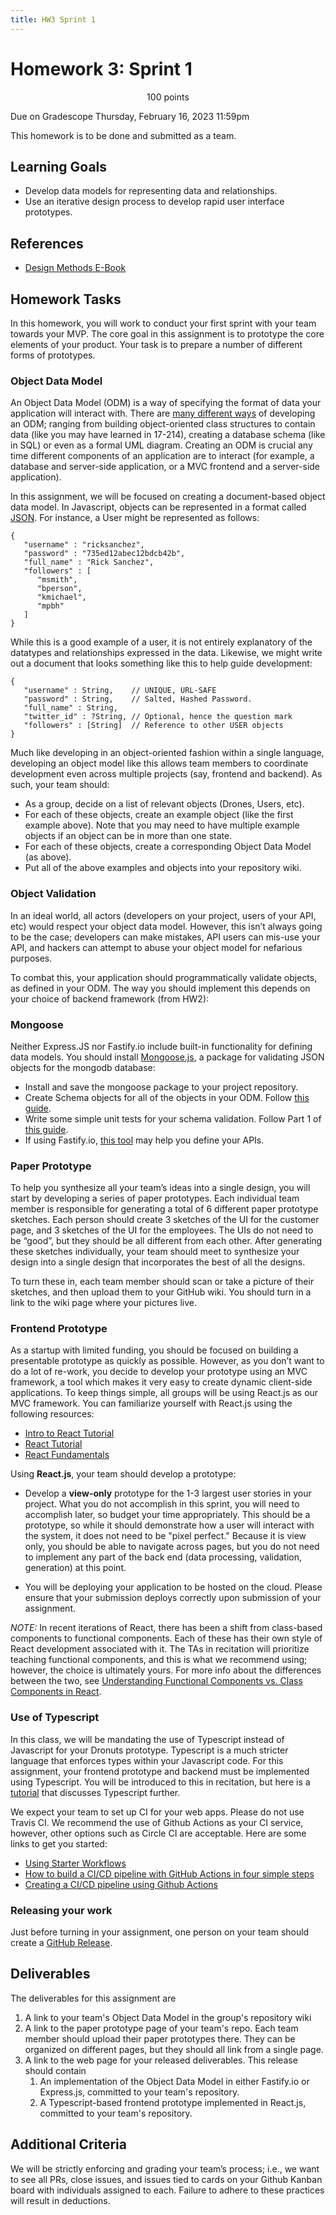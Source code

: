```yaml
---
title: HW3 Sprint 1
---
```


# Homework 3: Sprint 1


<p style="text-align: center;">
100 points<br/>  

Due on Gradescope Thursday, February 16, 2023 11:59pm<br/>

This homework is to be done and submitted as a team.<br/>
</p>



## Learning Goals

- Develop data models for representing data and relationships.
- Use an iterative design process to develop rapid user interface prototypes.

## References

- [Design Methods E-Book](http://faculty.washington.edu/ajko/books/design-methods/)

## Homework Tasks

In this homework, you will work to conduct your first sprint with your team towards your MVP. The core goal in this assignment is to prototype the core elements of your product. Your task is to prepare a number of different forms of prototypes.


### Object Data Model


An Object Data Model (ODM) is a way of specifying the format of data your application will interact with.  There are [many different ways](https://www.lucidchart.com/pages/database-diagram/database-models) of developing an ODM; ranging from building object-oriented class structures to contain data (like you may have learned in 17-214), creating a database schema (like in SQL) or even as a formal UML diagram. Creating an ODM is crucial any time different components of an application are to interact (for example, a database and server-side application, or a MVC frontend and a server-side application).

In this assignment, we will be focused on creating a document-based object data model.  In Javascript, objects can be represented in a format called [JSON](https://www.digitalocean.com/community/tutorials/an-introduction-to-json).  For instance, a User might be represented as follows:

```
{
   "username" : "ricksanchez",
   "password" : "735ed12abec12bdcb42b",
   "full_name" : "Rick Sanchez",
   "followers" : [
      "msmith",
      "bperson",
      "kmichael",
      "mpbh"
   ]
}
```

While this is a good example of a user, it is not entirely explanatory of the datatypes and relationships expressed in the data.  Likewise, we might write out a document that looks something like this to help guide development:

```
{
   "username" : String,    // UNIQUE, URL-SAFE
   "password" : String,    // Salted, Hashed Password.
   "full_name" : String,
   "twitter_id" : ?String, // Optional, hence the question mark 
   "followers" : [String]  // Reference to other USER objects
}
```

Much like developing in an object-oriented fashion within a single language, developing an object model like this allows team members to coordinate development even across multiple projects (say, frontend and backend).  As such, your team should:

- As a group, decide on a list of relevant objects (Drones, Users, etc).
- For each of these objects, create an example object (like the first example above).  Note that you may need to have multiple example objects if an object can be in more than one state.
- For each of these objects, create a corresponding Object Data Model (as above).
- Put all of the above examples and objects into your repository wiki.

### Object Validation

In an ideal world, all actors (developers on your project, users of your API, etc) would respect your object data model.  However, this isn’t always going to be the case; developers can make mistakes, API users can mis-use your API, and hackers can attempt to abuse your object model for nefarious purposes.

To combat this, your application should programmatically validate objects, as defined in your ODM. The way you should implement this depends on your choice of backend framework (from HW2):

### Mongoose

Neither Express.JS nor Fastify.io include built-in functionality for defining data models. You should install [Mongoose.js](https://mongoosejs.com), a package for validating JSON objects for the mongodb database:

- Install and save the mongoose package to your project repository.
- Create Schema objects for all of the objects in your ODM.  Follow [this guide](http://mongoosejs.com/docs/guide.html#definition).
- Write some simple unit tests for your schema validation.  Follow Part 1 of [this guide](https://codeutopia.net/blog/2016/06/10/mongoose-models-and-unit-tests-the-definitive-guide/).
- If using Fastify.io, [this tool](https://github.com/jeka-kiselyov/fastify-mongoose-api) may help you define your APIs. 


### Paper Prototype

To help you synthesize all your team’s ideas into a single design, you will start by developing a series of paper prototypes.  Each individual team member is responsible for generating a total of 6 different paper prototype sketches. Each person should create 3 sketches of the UI for the customer page, and 3 sketches of the UI for the employees.  The UIs do not need to be “good”, but they should be all different from each other. After generating these sketches individually, your team should meet to synthesize your design into a single design that incorporates the best of all the designs.

To turn these in, each team member should scan or take a picture of their sketches, and then upload them to your GitHub wiki. You should turn in a link to the wiki page where your pictures live.

### Frontend Prototype

As a startup with limited funding, you should be focused on building a presentable prototype as quickly as possible. However, as you don’t want to do a lot of re-work, you decide to develop your prototype using an MVC framework, a tool which makes it very easy to create dynamic client-side applications.  To keep things simple, all groups will be using React.js as our MVC framework.  You can familiarize yourself with React.js using the following resources:

- [Intro to React Tutorial](https://reactjs.org/tutorial/tutorial.html)
- [React Tutorial](https://www.w3schools.com/REACT/default.asp)
- [React Fundamentals](https://reactnative.dev/docs/intro-react)


Using **React.js**, your team should develop a prototype:

- Develop a **view-only** prototype for the 1-3 largest user stories in your project.  What you do not accomplish in this sprint, you will need to accomplish later, so budget your time appropriately.  This should be a prototype, so while it should demonstrate how a user will interact with the system, it does not need to be "pixel perfect."  Because it is view only, you should be able to navigate across pages, but you do not need to implement any part of the back end (data processing, validation, generation) at this point.

- You will be deploying your application to be hosted on the cloud. Please ensure that your submission deploys correctly upon submission of your assignment.

*NOTE:* In recent iterations of React, there has been a shift from class-based components to functional components. Each of these has their own style of React development associated with it. The TAs in recitation will prioritize teaching functional components, and this is what we recommend using; however, the choice is ultimately yours. For more info about the differences between the two, see [Understanding Functional Components vs. Class Components in React](https://www.twilio.com/blog/react-choose-functional-components).


### Use of Typescript

In this class, we will be mandating the use of Typescript instead of Javascript for your Dronuts prototype. Typescript is a much stricter language that enforces types within your Javascript code. For this assignment, your frontend prototype and backend must be implemented using Typescript. You will be introduced to this in recitation, but here is a [tutorial](https://www.typescriptlang.org/docs/handbook/typescript-in-5-minutes.html) that discusses Typescript further.


We expect your team to set up CI for your web apps. Please do not use Travis CI. We recommend the use of Github Actions as your CI service, however, other options such as Circle CI are acceptable. Here are some links to get you started:

- [Using Starter Workflows](https://docs.github.com/en/actions/using-workflows/using-starter-workflows)
- [How to build a CI/CD pipeline with GitHub Actions in four simple steps](https://github.blog/2022-02-02-build-ci-cd-pipeline-github-actions-four-steps/)
- [Creating a CI/CD pipeline using Github Actions](https://medium.com/@michaelekpang/creating-a-ci-cd-pipeline-using-github-actions-b65bb248edfe)

### Releasing your work

Just before turning in your assignment, one person on your team should create a [GitHub Release](https://docs.github.com/en/repositories/releasing-projects-on-github/managing-releases-in-a-repository). 

## Deliverables



The deliverables for this assignment are

1. A link to your team's Object Data Model in the group's repository wiki
2. A link to the paper prototype page of your team's repo. Each team member should upload their paper prototypes there. They can be organized on different pages, but they should all link from a single page.
3. A link to the web page for your released deliverables. This release should contain
    1. An implementation of the Object Data Model in either Fastify.io or Express.js, committed to your team's repository. 
    2. A Typescript-based frontend prototype implemented in React.js, committed to your team's repository.

## Additional Criteria

We will be strictly enforcing and grading your team’s process; i.e., we want to see all PRs, close issues, and issues tied to cards on your Github Kanban board with individuals assigned to each. Failure to adhere to these practices will result in deductions.
